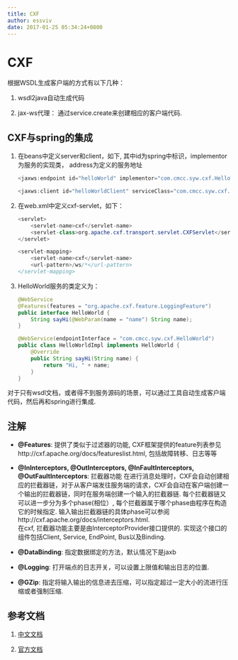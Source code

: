 ```yaml
---
title: CXF
author: essviv
date: 2017-01-25 05:34:24+0800
---
```


# CXF

根据WSDL生成客户端的方式有以下几种：

1. wsdl2java自动生成代码

2. jax-ws代理： 通过service.create来创建相应的客户端代码.


## CXF与spring的集成

1. 在beans中定义server和client，如下, 其中id为spring中标识，implementor为服务的实现类， address为定义的服务地址
	
	````java
	<jaxws:endpoint id="helloWorld" implementor="com.cmcc.syw.cxf.HelloWorldImpl" address="/helloWorld"/>
	
	<jaxws:client id="helloWorldClient" serviceClass="com.cmcc.syw.cxf.HelloWorld" address="http://localhost:8080/spring/ws/helloWorld"/>﻿
	````

2. 在web.xml中定义cxf-servlet，如下：

	````java
	<servlet>    
	    <servlet-name>cxf</servlet-name>    
	    <servlet-class>org.apache.cxf.transport.servlet.CXFServlet</servlet-class>
	</servlet>
	
	<servlet-mapping>
	    <servlet-name>cxf</servlet-name>
	    <url-pattern>/ws/*</url-pattern>
	</servlet-mapping>
	````

3. HelloWorld服务的类定义为：

	````java
	@WebService
	@Features(features = "org.apache.cxf.feature.LoggingFeature")
	public interface HelloWorld {    
	    String sayHi(@WebParam(name = "name") String name);
	}
	
	@WebService(endpointInterface = "com.cmcc.syw.cxf.HelloWorld")
	public class HelloWorldImpl implements HelloWorld {
	    @Override
	    public String sayHi(String name) {
	        return "Hi, " + name;
	    }
	}﻿​
	````

对于只有wsdl文档，或者得不到服务源码的场景，可以通过工具自动生成客户端代码，然后再和spring进行集成.


## 注解

* **@Features**: 提供了类似于过滤器的功能, CXF框架提供的feature列表参见http://cxf.apache.org/docs/featureslist.html, 包括故障转移、日志等等

* **@InInterceptors, @OutInterceptors, @InFaultInterceptors, @OutFaultInterceptors**: 拦截器功能
在进行消息处理时，CXF会自动创建相应的拦截器链，对于从客户端发往服务端的请求，CXF会自动在客户端创建一个输出的拦截器链，同时在服务端创建一个输入的拦截器链. 每个拦截器链又可以进一步分为多个phase(相位）, 每个拦截器属于哪个phase由程序在构造它的时候指定. 输入输出拦截器链的具体phase可以参阅http://cxf.apache.org/docs/interceptors.html.<br>
在cxf, 拦截器功能主要是由InterceptorProvider接口提供的. 实现这个接口的组件包括Client, Service, EndPoint, Bus以及Binding.

* **@DataBinding**: 指定数据绑定的方法，默认情况下是jaxb

* **@Logging**: 打开端点的日志开关，可以设置上限值和输出日志的位置.

* **@GZip**: 指定将输入输出的信息进去压缩，可以指定超过一定大小的流进行压缩或者强制压缩.

## 参考文档

1. [中文文档](http://blog.csdn.net/shb_derek1/article/details/8018287) 

2. [官方文档](http://cxf.apache.org/docs/)